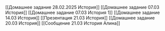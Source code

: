 [[Домашнее задание 28.02.2025 История]]
[[Домашнее задание 07.03 История]]
[[Домашнее задание 07.03 История 1]]
[[Домашнее задание 14.03 История]]
[[Презентация 21.03 История]]
[[Домашнее задание 20.03 История]]
[[Сообщение 21.03 История Алина]]

